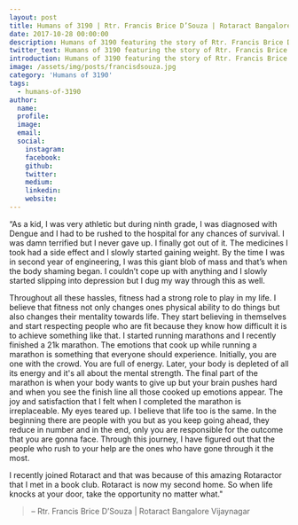 ```yaml
---
layout: post
title: Humans of 3190 | Rtr. Francis Brice D’Souza | Rotaract Bangalore Vijaynagar
date: 2017-10-28 00:00:00
description: Humans of 3190 featuring the story of Rtr. Francis Brice D’Souza
twitter_text: Humans of 3190 featuring the story of Rtr. Francis Brice D’Souza
introduction: Humans of 3190 featuring the story of Rtr. Francis Brice D’Souza
image: /assets/img/posts/francisdsouza.jpg
category: 'Humans of 3190'
tags:
  - humans-of-3190
author:
  name: 
  profile: 
  image: 
  email: 
  social:
    instagram:
    facebook: 
    github: 
    twitter: 
    medium: 
    linkedin: 
    website:
---
```

“As a kid, I was very athletic but during ninth grade, I was diagnosed with Dengue and I had to be rushed to the hospital for any chances of survival. I was damn terrified but I never gave up. I finally got out of it. The medicines I took had a side effect and I slowly started gaining weight. By the time I was in second year of engineering, I was this giant blob of mass and that’s when the body shaming began. I couldn’t cope up with anything and I slowly started slipping into depression but I dug my way through this as well.

Throughout all these hassles, fitness had a strong role to play in my life. I believe that fitness not only changes ones physical ability to do things but also changes their mentality towards life. They start believing in themselves and start respecting people who are fit because they know how difficult it is to achieve something like that. I started running marathons and I recently finished a 21k marathon. The emotions that cook up while running a marathon is something that everyone should experience. Initially, you are one with the crowd. You are full of energy. Later, your body is depleted of all its energy and it's all about the mental strength. The final part of the marathon is when your body wants to give up but your brain pushes hard and when you see the finish line all those cooked up emotions appear. The joy and satisfaction that I felt when I completed the marathon is irreplaceable. My eyes teared up. I believe that life too is the same. In the beginning there are people with you but as you keep going ahead, they reduce in number and in the end, only you are responsible for the outcome that you are gonna face. Through this journey, I have figured out that the people who rush to your help are the ones who have gone through it the most.

I recently joined Rotaract and that was because of this amazing Rotaractor that I met in a book club. Rotaract is now my second home. So when life knocks at your door, take the opportunity no matter what."

> – Rtr. Francis Brice D’Souza \| Rotaract Bangalore Vijaynagar